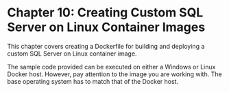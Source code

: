 # Chapter 10: Creating Custom SQL Server on Linux Container Images

This chapter covers creating a Dockerfile for building and deploying a custom SQL Server on Linux container image. 

The sample code provided can be executed on either a Windows or Linux Docker host. However, pay attention to the image you are working with. The base operating system has to match that of the Docker host.
